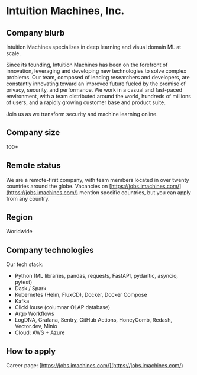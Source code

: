 # Intuition Machines, Inc.

## Company blurb

Intuition Machines specializes in deep learning and visual domain ML at scale.

Since its founding, Intuition Machines has been on the forefront of innovation, leveraging and developing new technologies to solve complex problems. Our team, composed of leading researchers and developers, are constantly innovating toward an improved future fueled by the promise of privacy, security, and performance. We work in a casual and fast-paced environment, with a team distributed around the world, hundreds of millions of users, and a rapidly growing customer base and product suite.

Join us as we transform security and machine learning online.

## Company size

100+

## Remote status

We are a remote-first company, with team members located in over twenty countries around the globe.
Vacancies on [https://jobs.imachines.com/](https://jobs.imachines.com/) mention specific countries, but you can apply from any country.

## Region
Worldwide

## Company technologies

Our tech stack:
- Python (ML libraries, pandas, requests, FastAPI, pydantic, asyncio, pytest)
- Dask / Spark
- Kubernetes (Helm, FluxCD), Docker, Docker Compose
- Kafka
- ClickHouse (columnar OLAP database)
- Argo Workflows
- LogDNA, Grafana, Sentry, GitHub Actions, HoneyComb, Redash, Vector.dev, Minio
- Cloud: AWS + Azure

## How to apply

Career page: [https://jobs.imachines.com/](https://jobs.imachines.com/)
